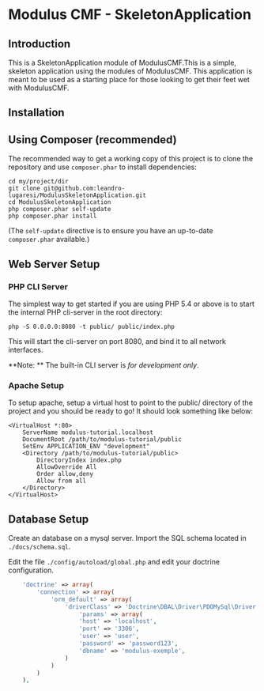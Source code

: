 Modulus CMF - SkeletonApplication
=======================

Introduction
------------

This is a SkeletonApplication module of ModulusCMF.This is a simple, skeleton application using the modules of ModulusCMF. This application is meant to be used as a starting place for those
looking to get their feet wet with ModulusCMF.

Installation
------------

Using Composer (recommended)
----------------------------
The recommended way to get a working copy of this project is to clone the repository and use `composer.phar` to install dependencies:

    cd my/project/dir
    git clone git@github.com:leandro-lugaresi/ModulusSkeletonApplication.git
    cd ModulusSkeletonApplication
    php composer.phar self-update
    php composer.phar install

(The `self-update` directive is to ensure you have an up-to-date `composer.phar`
available.)

Web Server Setup
----------------

### PHP CLI Server

The simplest way to get started if you are using PHP 5.4 or above is to start the internal PHP cli-server in the root directory:

    php -S 0.0.0.0:8080 -t public/ public/index.php

This will start the cli-server on port 8080, and bind it to all network
interfaces.

**Note: ** The built-in CLI server is *for development only*.

### Apache Setup

To setup apache, setup a virtual host to point to the public/ directory of the
project and you should be ready to go! It should look something like below:

    <VirtualHost *:80>
        ServerName modulus-tutorial.localhost
        DocumentRoot /path/to/modulus-tutorial/public
        SetEnv APPLICATION_ENV "development"
        <Directory /path/to/modulus-tutorial/public>
            DirectoryIndex index.php
            AllowOverride All
            Order allow,deny
            Allow from all
        </Directory>
    </VirtualHost>

Database Setup
--------------

Create an database on a mysql server. Import the SQL schema located in `./docs/schema.sql`.

Edit the file `./config/autoload/global.php` and edit your doctrine configuration.
```php
    'doctrine' => array(
        'connection' => array(
            'orm_default' => array(
                'driverClass' => 'Doctrine\DBAL\Driver\PDOMySql\Driver',
                    'params' => array(
                    'host' => 'localhost',
                    'port' => '3306',
                    'user' => 'user',
                    'password' => 'password123',
                    'dbname' => 'modulus-exemple',
                )
            )
        )
    ),
```